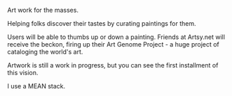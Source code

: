 Art work for the masses.

Helping folks discover their tastes by curating paintings for them. 

Users will be able to thumbs up or down a painting. Friends at Artsy.net will receive the beckon, firing up their Art Genome Project - a huge project of cataloging the world's art.

Artwork is still a work in progress, but you can see the first installment of this vision.

I use a MEAN stack. 